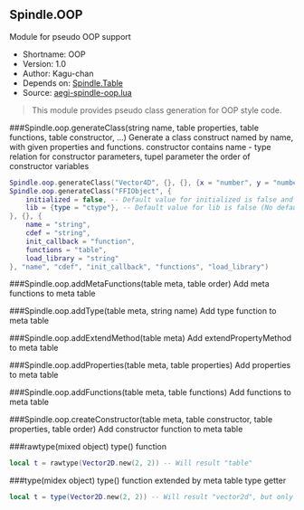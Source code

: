 Spindle.OOP
-----------
Module for pseudo OOP support

* Shortname: OOP
* Version: 1.0
* Author: Kagu-chan
* Depends on: [Spindle.Table](../modules/table.md)
* Source: [aegi-spindle-oop.lua](https://github.com/Kagurame/AegiSpindle/tree/dev/src/aegi-spindle-oop.lua)

> This module provides pseudo class generation for OOP style code.

###Spindle.oop.generateClass(string name, table properties, table functions, table constructor, ...)
Generate a class construct named by name, with given properties and functions. constructor contains name - type relation for constructor parameters, tupel parameter the order of constructor variables
```lua
Spindle.oop.generateClass("Vector4D", {}, {}, {x = "number", y = "number", z = "number", w = "number"}, "x", "y", "z", "w")
Spindle.oop.generateClass("FFIObject", {
	initialized = false, -- Default value for initialized is false and boolean type
	lib = {type = "ctype"}, -- Default value for lib is false (No default) and ctype type
}, {}, {
	name = "string",
	cdef = "string",
	init_callback = "function",
	functions = "table",
	load_library = "string"
}, "name", "cdef", "init_callback", "functions", "load_library")
```

###Spindle.oop.addMetaFunctions(table meta, table order)
Add meta functions to meta table


###Spindle.oop.addType(table meta, string name)
Add type function to meta table


###Spindle.oop.addExtendMethod(table meta)
Add extendPropertyMethod to meta table


###Spindle.oop.addProperties(table meta, table properties)
Add properties to meta table


###Spindle.oop.addFunctions(table meta, table functions)
Add functions to meta table


###Spindle.oop.createConstructor(table meta, table constructor, table properties, table order)
Add constructor function to meta table


###rawtype(mixed object)
type() function
```lua
local t = rawtype(Vector2D.new(2, 2)) -- Will result "table"
```

###type(midex object)
type() function extended by meta table type getter
```lua
local t = type(Vector2D.new(2, 2)) -- Will result "vector2d", but only if OOP module is loaded!
```
